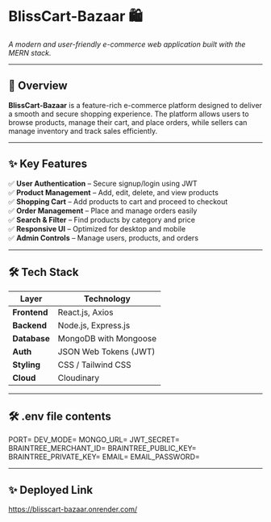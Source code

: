 # BlissCart-Bazaar 🛍️  
_A modern and user-friendly e-commerce web application built with the MERN stack._

---

## 🚀 Overview

**BlissCart-Bazaar** is a feature-rich e-commerce platform designed to deliver a smooth and secure shopping experience. The platform allows users to browse products, manage their cart, and place orders, while sellers can manage inventory and track sales efficiently.

---

## ✨ Key Features

✅ **User Authentication** – Secure signup/login using JWT  
✅ **Product Management** – Add, edit, delete, and view products  
✅ **Shopping Cart** – Add products to cart and proceed to checkout  
✅ **Order Management** – Place and manage orders easily  
✅ **Search & Filter** – Find products by category and price  
✅ **Responsive UI** – Optimized for desktop and mobile  
✅ **Admin Controls** – Manage users, products, and orders  

---

## 🛠️ Tech Stack

| Layer       | Technology                |
|------------|---------------------------|
| **Frontend** | React.js, Axios          |
| **Backend**  | Node.js, Express.js      |
| **Database** | MongoDB with Mongoose    |
| **Auth**     | JSON Web Tokens (JWT)    |
| **Styling**  | CSS / Tailwind CSS       |
| **Cloud**    | Cloudinary               |

---
## 🛠️  .env file contents
PORT=
DEV_MODE=
MONGO_URL=
JWT_SECRET=
BRAINTREE_MERCHANT_ID=
BRAINTREE_PUBLIC_KEY=
BRAINTREE_PRIVATE_KEY=
EMAIL=
EMAIL_PASSWORD=

---
## ✨ Deployed Link
https://blisscart-bazaar.onrender.com/
